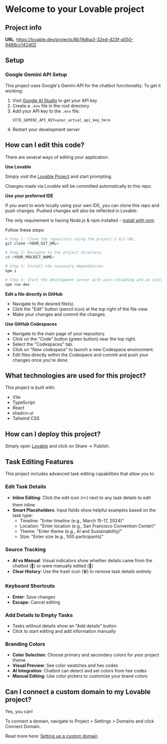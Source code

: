 # Welcome to your Lovable project

## Project info

**URL**: https://lovable.dev/projects/8b78dba3-32ed-423f-a550-9486cc142d02

## Setup

### Google Gemini API Setup

This project uses Google's Gemini API for the chatbot functionality. To get it working:

1. Visit [Google AI Studio](https://makersuite.google.com/app/apikey) to get your API key
2. Create a `.env` file in the root directory
3. Add your API key to the `.env` file:
   ```
   VITE_GEMINI_API_KEY=your_actual_api_key_here
   ```
4. Restart your development server

## How can I edit this code?

There are several ways of editing your application.

**Use Lovable**

Simply visit the [Lovable Project](https://lovable.dev/projects/8b78dba3-32ed-423f-a550-9486cc142d02) and start prompting.

Changes made via Lovable will be committed automatically to this repo.

**Use your preferred IDE**

If you want to work locally using your own IDE, you can clone this repo and push changes. Pushed changes will also be reflected in Lovable.

The only requirement is having Node.js & npm installed - [install with nvm](https://github.com/nvm-sh/nvm#installing-and-updating)

Follow these steps:

```sh
# Step 1: Clone the repository using the project's Git URL.
git clone <YOUR_GIT_URL>

# Step 2: Navigate to the project directory.
cd <YOUR_PROJECT_NAME>

# Step 3: Install the necessary dependencies.
npm i

# Step 4: Start the development server with auto-reloading and an instant preview.
npm run dev
```

**Edit a file directly in GitHub**

- Navigate to the desired file(s).
- Click the "Edit" button (pencil icon) at the top right of the file view.
- Make your changes and commit the changes.

**Use GitHub Codespaces**

- Navigate to the main page of your repository.
- Click on the "Code" button (green button) near the top right.
- Select the "Codespaces" tab.
- Click on "New codespace" to launch a new Codespace environment.
- Edit files directly within the Codespace and commit and push your changes once you're done.

## What technologies are used for this project?

This project is built with:

- Vite
- TypeScript
- React
- shadcn-ui
- Tailwind CSS

## How can I deploy this project?

Simply open [Lovable](https://lovable.dev/projects/8b78dba3-32ed-423f-a550-9486cc142d02) and click on Share -> Publish.

## Task Editing Features

This project includes advanced task editing capabilities that allow you to:

### Edit Task Details
- **Inline Editing**: Click the edit icon (✏️) next to any task details to edit them inline
- **Smart Placeholders**: Input fields show helpful examples based on the task type:
  - Timeline: "Enter timeline (e.g., March 15-17, 2024)"
  - Location: "Enter location (e.g., San Francisco Convention Center)"
  - Theme: "Enter theme (e.g., AI and Sustainability)"
  - Size: "Enter size (e.g., 500 participants)"

### Source Tracking
- **AI vs Manual**: Visual indicators show whether details came from the chatbot (🤖) or were manually edited (👤)
- **Clear History**: Use the trash icon (🗑️) to remove task details entirely

### Keyboard Shortcuts
- **Enter**: Save changes
- **Escape**: Cancel editing

### Add Details to Empty Tasks
- Tasks without details show an "Add details" button
- Click to start editing and add information manually

### Branding Colors
- **Color Selection**: Choose primary and secondary colors for your project theme
- **Visual Preview**: See color swatches and hex codes
- **AI Integration**: Chatbot can detect and set colors from hex codes
- **Manual Editing**: Use color pickers to customize your brand colors

## Can I connect a custom domain to my Lovable project?

Yes, you can!

To connect a domain, navigate to Project > Settings > Domains and click Connect Domain.

Read more here: [Setting up a custom domain](https://docs.lovable.dev/tips-tricks/custom-domain#step-by-step-guide)
